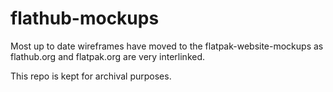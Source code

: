 # flathub-mockups

Most up to date wireframes have moved to the flatpak-website-mockups as flathub.org and flatpak.org are very interlinked.

This repo is kept for archival purposes.
